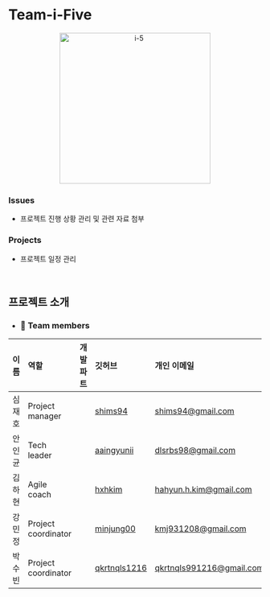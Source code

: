 # Team-i-Five 

<div align="center">
  <img src="https://github.com/team-i-Five/team-i-Five/assets/31847834/c018dd49-7e8d-4156-9274-d2043fa1694b" alt="i-5" width="300" height="300">
</div>

### Issues

- 프로젝트 진행 상황 관리 및 관련 자료 첨부

### Projects

- 프로젝트 일정 관리

<br>

## 프로젝트 소개

- ### 👐 Team members 

|이름|역할|개발파트|깃허브|개인 이메일|
|---|:---|:---|:---|:---|
|심재호|Project manager||[shims94](https://github.com/shims94)|shims94@gmail.com|
|안인균|Tech leader||[aaingyunii](https://github.com/aaingyunii)|dlsrbs98@gmail.com|
|김하현|Agile coach||[hxhkim](https://github.com/hxhkim)|hahyun.h.kim@gmail.com|
|강민정|Project coordinator||[minjung00](https://github.com/minjung00)|kmj931208@gmail.com|
|박수빈|Project coordinator||[qkrtnqls1216](https://github.com/qkrtnqls1216)|qkrtnqls991216@gmail.com|


